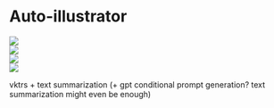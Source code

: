 # Auto-illustrator

![](https://img.shields.io/badge/tag-tooling-lightgrey)  
![](https://img.shields.io/badge/tag-prompting-lightgrey)  
![](https://img.shields.io/badge/tag-3hi5this-darkgreen)  
![](https://img.shields.io/badge/tag-completed-lightgrey)


vktrs + text summarization (+ gpt conditional prompt generation? text summarization might even be enough)
